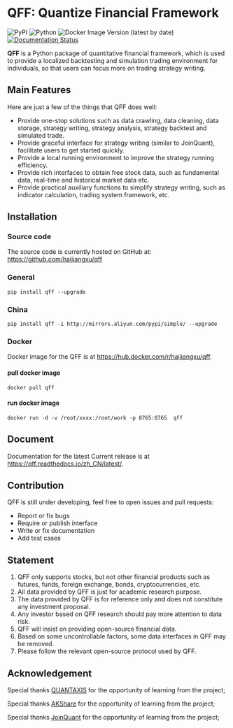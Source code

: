 # QFF: Quantize Financial Framework

![PyPI](https://img.shields.io/pypi/v/qff)
![Python](https://img.shields.io/pypi/pyversions/qff.svg)
![Docker Image Version (latest by date)](https://img.shields.io/docker/v/haijiangxu/qff)
[![Documentation Status](https://readthedocs.org/projects/qff/badge/?version=latest)](https://qff.readthedocs.io/zh_CN/latest/)



**QFF** is a Python package of quantitative financial framework, which is used to provide a localized backtesting and simulation trading environment for individuals, so that users can focus more on trading strategy writing.

## Main Features
Here are just a few of the things that QFF does well:
+ Provide one-stop solutions such as data crawling, data cleaning, data storage, strategy writing, strategy analysis, strategy backtest and simulated trade.
+ Provide graceful interface for strategy writing (similar to JoinQuant), facilitate users to get started quickly.
+ Provide a local running environment to improve the strategy running efficiency.
+ Provide rich interfaces to obtain free stock data, such as fundamental data, real-time and historical market data etc.
+ Provide practical auxiliary functions to simplify strategy writing, such as indicator calculation, trading system framework, etc.

## Installation
### Source code
The source code is currently hosted on GitHub at: https://github.com/haijiangxu/qff

### General

```shell
pip install qff --upgrade
```

### China

```shell
pip install qff -i http://mirrors.aliyun.com/pypi/simple/ --upgrade
```

### Docker

Docker image for the QFF is at https://hub.docker.com/r/haijiangxu/qff.

#### pull docker image
```shell
docker pull qff
```

#### run docker image
```shell
docker run -d -v /root/xxxx:/root/work -p 8765:8765  qff
```



## Document

Documentation for the latest Current release is at https://qff.readthedocs.io/zh_CN/latest/. 


## Contribution
QFF is still under developing, feel free to open issues and pull requests:

+ Report or fix bugs
+ Require or publish interface
+ Write or fix documentation
+ Add test cases
  

## Statement

1. QFF only supports stocks, but not other financial products such as futures, funds, foreign exchange, bonds, cryptocurrencies, etc.
2. All data provided by QFF is just for academic research purpose.
3. The data provided by QFF is for reference only and does not constitute any investment proposal.
4. Any investor based on QFF research should pay more attention to data risk.
5. QFF will insist on providing open-source financial data.
6. Based on some uncontrollable factors, some data interfaces in QFF may be removed.
7. Please follow the relevant open-source protocol used by QFF.

## Acknowledgement

Special thanks [QUANTAXIS](https://github.com/QUANTAXIS/QUANTAXIS) for the opportunity of learning from the project;

Special thanks [AKShare](https://github.com/akfamily/akshare) for the opportunity of learning from the project;

Special thanks [JoinQuant](https://www.joinquant.com) for the opportunity of learning from the project;


